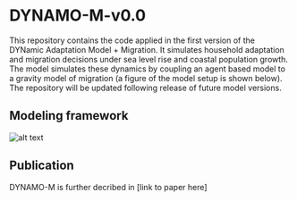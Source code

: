 # DYNAMO-M-v0.0
This repository contains the code applied in the first version of the DYNamic Adaptation Model + Migration. It simulates household adaptation and migration decisions under sea level rise and coastal population growth. The model simulates these dynamics by coupling an agent based model to a gravity model of migration (a figure of the model setup is shown below). The repository will be updated following release of future model versions.

## Modeling framework 
![alt text](/assets/images/model_setup.png)

## Publication 
DYNAMO-M is further decribed in [link to paper here]
